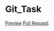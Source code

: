 # Git_Task
[Preview](https://github.com/EvgeniiVoznyuk/Git_Task)
[Pull Request](https://github.com/EvgeniiVoznyuk/Git_Task/pull/1/files)
